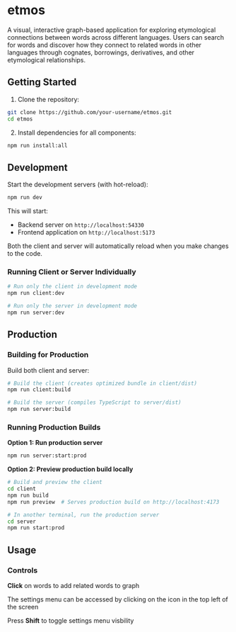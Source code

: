 # etmos

A visual, interactive graph-based application for exploring etymological connections between words across different languages. Users can search for words and discover how they connect to related words in other languages through cognates, borrowings, derivatives, and other etymological relationships.

## Getting Started

1. Clone the repository:
```bash
git clone https://github.com/your-username/etmos.git
cd etmos
```

2. Install dependencies for all components:
```bash
npm run install:all
```

## Development

Start the development servers (with hot-reload):
```bash
npm run dev
```

This will start:
- Backend server on `http://localhost:54330`
- Frontend application on `http://localhost:5173`

Both the client and server will automatically reload when you make changes to the code.

### Running Client or Server Individually

```bash
# Run only the client in development mode
npm run client:dev

# Run only the server in development mode
npm run server:dev
```

## Production

### Building for Production

Build both client and server:
```bash
# Build the client (creates optimized bundle in client/dist)
npm run client:build

# Build the server (compiles TypeScript to server/dist)
npm run server:build
```

### Running Production Builds

**Option 1: Run production server**
```bash
npm run server:start:prod
```

**Option 2: Preview production build locally**
```bash
# Build and preview the client
cd client
npm run build
npm run preview  # Serves production build on http://localhost:4173

# In another terminal, run the production server
cd server
npm run start:prod
```

## Usage

### Controls

**Click** on words to add related words to graph

The settings menu can be accessed by clicking on the icon in the top left of the screen

Press **Shift** to toggle settings menu visbility


